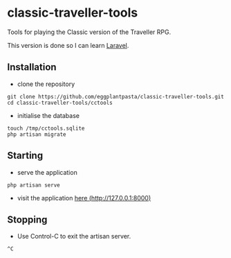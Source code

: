 # classic-traveller-tools
Tools for playing the Classic version of the Traveller RPG.

This version is done so I can learn [Laravel](laravel.com).

## Installation

* clone the repository
```
git clone https://github.com/eggplantpasta/classic-traveller-tools.git
cd classic-traveller-tools/cctools
```

* initialise the database
```
touch /tmp/cctools.sqlite
php artisan migrate
```

## Starting

* serve the application
```
php artisan serve
```

* visit the application [here (http://127.0.0.1:8000)](http://127.0.0.1:8000)

## Stopping

* Use Control-C to exit the artisan server.
```
^C
```
